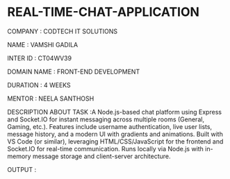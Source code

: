 # REAL-TIME-CHAT-APPLICATION

COMPANY : CODTECH IT SOLUTIONS 

NAME : VAMSHI GADILA 

INTER ID : CT04WV39

DOMAIN NAME : FRONT-END DEVELOPMENT 

DURATION : 4 WEEKS 

MENTOR : NEELA SANTHOSH

DESCRIPTION ABOUT TASK :A Node.js-based chat platform using Express and Socket.IO for instant messaging across multiple rooms (General, Gaming, etc.). Features include username authentication, live user lists, message history, and a modern UI with gradients and animations. Built with VS Code (or similar), leveraging HTML/CSS/JavaScript for the frontend and Socket.IO for real-time communication. Runs locally via Node.js with in-memory message storage and client-server architecture.

OUTPUT : 

